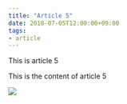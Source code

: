 ```yaml
---
title: "Article 5"
date: 2018-07-05T12:00:00+09:00
tags:
- article
---
```


This is article 5

<!--more-->

This is the content of article 5

![](/images/5/5.png)
